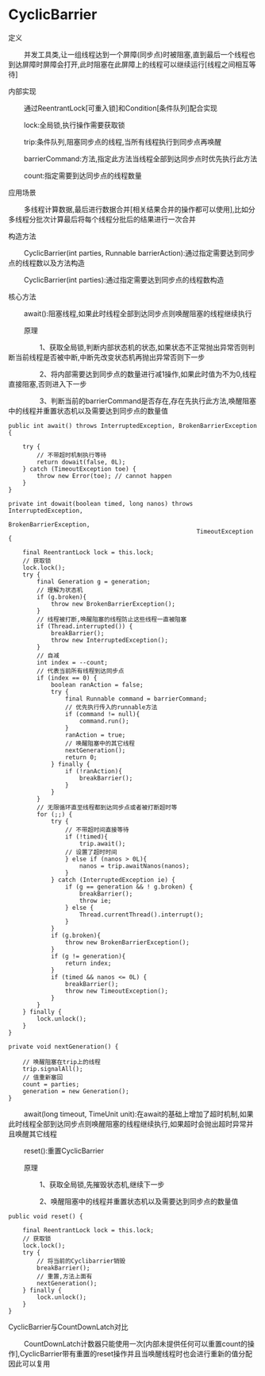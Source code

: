 # CyclicBarrier
定义

&nbsp;&nbsp;&nbsp;&nbsp;&nbsp;&nbsp;&nbsp;&nbsp;并发工具类,让一组线程达到一个屏障(同步点)时被阻塞,直到最后一个线程也到达屏障时屏障会打开,此时阻塞在此屏障上的线程可以继续运行[线程之间相互等待]

内部实现

&nbsp;&nbsp;&nbsp;&nbsp;&nbsp;&nbsp;&nbsp;&nbsp;通过ReentrantLock[可重入锁]和Condition[条件队列]配合实现

&nbsp;&nbsp;&nbsp;&nbsp;&nbsp;&nbsp;&nbsp;&nbsp;lock:全局锁,执行操作需要获取锁

&nbsp;&nbsp;&nbsp;&nbsp;&nbsp;&nbsp;&nbsp;&nbsp;trip:条件队列,阻塞同步点的线程,当所有线程执行到同步点再唤醒

&nbsp;&nbsp;&nbsp;&nbsp;&nbsp;&nbsp;&nbsp;&nbsp;barrierCommand:方法,指定此方法当线程全部到达同步点时优先执行此方法

&nbsp;&nbsp;&nbsp;&nbsp;&nbsp;&nbsp;&nbsp;&nbsp;count:指定需要到达同步点的线程数量

应用场景

&nbsp;&nbsp;&nbsp;&nbsp;&nbsp;&nbsp;&nbsp;&nbsp;多线程计算数据,最后进行数据合并[相关结果合并的操作都可以使用],比如分多线程分批次计算最后将每个线程分批后的结果进行一次合并

构造方法

&nbsp;&nbsp;&nbsp;&nbsp;&nbsp;&nbsp;&nbsp;&nbsp;CyclicBarrier(int parties, Runnable barrierAction):通过指定需要达到同步点的线程数以及方法构造

&nbsp;&nbsp;&nbsp;&nbsp;&nbsp;&nbsp;&nbsp;&nbsp;CyclicBarrier(int parties):通过指定需要达到同步点的线程数构造

核心方法

&nbsp;&nbsp;&nbsp;&nbsp;&nbsp;&nbsp;&nbsp;&nbsp;await():阻塞线程,如果此时线程全部到达同步点则唤醒阻塞的线程继续执行

&nbsp;&nbsp;&nbsp;&nbsp;&nbsp;&nbsp;&nbsp;&nbsp;原理

&nbsp;&nbsp;&nbsp;&nbsp;&nbsp;&nbsp;&nbsp;&nbsp;&nbsp;&nbsp;&nbsp;&nbsp;&nbsp;&nbsp;&nbsp;&nbsp;1、获取全局锁,判断内部状态机的状态,如果状态不正常抛出异常否则判断当前线程是否被中断,中断先改变状态机再抛出异常否则下一步

&nbsp;&nbsp;&nbsp;&nbsp;&nbsp;&nbsp;&nbsp;&nbsp;&nbsp;&nbsp;&nbsp;&nbsp;&nbsp;&nbsp;&nbsp;&nbsp;2、将内部需要达到同步点的数量进行减1操作,如果此时值为不为0,线程直接阻塞,否则进入下一步

&nbsp;&nbsp;&nbsp;&nbsp;&nbsp;&nbsp;&nbsp;&nbsp;&nbsp;&nbsp;&nbsp;&nbsp;&nbsp;&nbsp;&nbsp;&nbsp;3、判断当前的barrierCommand是否存在,存在先执行此方法,唤醒阻塞中的线程并重置状态机以及需要达到同步点的数量值
```
public int await() throws InterruptedException, BrokenBarrierException {
    
    try {
        // 不带超时机制执行等待
        return dowait(false, 0L);
    } catch (TimeoutException toe) {
        throw new Error(toe); // cannot happen
    }
}

private int dowait(boolean timed, long nanos) throws InterruptedException, 
                                                     BrokenBarrierException,
                                                     TimeoutException {
        
    final ReentrantLock lock = this.lock;
    // 获取锁
    lock.lock();
    try {
        final Generation g = generation;
        // 理解为状态机
        if (g.broken){
            throw new BrokenBarrierException();
        }
        // 线程被打断,唤醒阻塞的线程防止这些线程一直被阻塞
        if (Thread.interrupted()) {
            breakBarrier();
            throw new InterruptedException();
        }
        // 自减
        int index = --count;
        // 代表当前所有线程到达同步点
        if (index == 0) {
            boolean ranAction = false;
            try {
                final Runnable command = barrierCommand;
                // 优先执行传入的runnable方法
                if (command != null){
                    command.run();
                }
                ranAction = true;
                // 唤醒阻塞中的其它线程
                nextGeneration();
                return 0;
            } finally {
                if (!ranAction){
                    breakBarrier();
                }
            }
        }
        // 无限循环直至线程都到达同步点或者被打断超时等
        for (;;) {
            try {
                // 不带超时间直接等待
                if (!timed){
                    trip.await();
                // 设置了超时时间
                } else if (nanos > 0L){
                    nanos = trip.awaitNanos(nanos);
                }
            } catch (InterruptedException ie) {
                if (g == generation && ! g.broken) {
                    breakBarrier();
                    throw ie;
                } else {
                    Thread.currentThread().interrupt();
                }
            }
            if (g.broken){
                throw new BrokenBarrierException();
            }
            if (g != generation){
                return index;
            }
            if (timed && nanos <= 0L) {
                breakBarrier();
                throw new TimeoutException();
            }
        }
    } finally {
        lock.unlock();
    }
}

private void nextGeneration() {

    // 唤醒阻塞在trip上的线程
    trip.signalAll();
    // 值重新塞回
    count = parties;
    generation = new Generation();
}
```
&nbsp;&nbsp;&nbsp;&nbsp;&nbsp;&nbsp;&nbsp;&nbsp;await(long timeout, TimeUnit unit):在await的基础上增加了超时机制,如果此时线程全部到达同步点则唤醒阻塞的线程继续执行,如果超时会抛出超时异常并且唤醒其它线程

&nbsp;&nbsp;&nbsp;&nbsp;&nbsp;&nbsp;&nbsp;&nbsp;reset():重置CyclicBarrier

&nbsp;&nbsp;&nbsp;&nbsp;&nbsp;&nbsp;&nbsp;&nbsp;原理

&nbsp;&nbsp;&nbsp;&nbsp;&nbsp;&nbsp;&nbsp;&nbsp;&nbsp;&nbsp;&nbsp;&nbsp;&nbsp;&nbsp;&nbsp;&nbsp;1、获取全局锁,先摧毁状态机,继续下一步

&nbsp;&nbsp;&nbsp;&nbsp;&nbsp;&nbsp;&nbsp;&nbsp;&nbsp;&nbsp;&nbsp;&nbsp;&nbsp;&nbsp;&nbsp;&nbsp;2、唤醒阻塞中的线程并重置状态机以及需要达到同步点的数量值
```
public void reset() {

    final ReentrantLock lock = this.lock;
    // 获取锁
    lock.lock();
    try {
        // 将当前的Cyclibarrier销毁
        breakBarrier();
        // 重置,方法上面有
        nextGeneration();
    } finally {
        lock.unlock();
    }
}
```

CyclicBarrier与CountDownLatch对比

&nbsp;&nbsp;&nbsp;&nbsp;&nbsp;&nbsp;&nbsp;&nbsp;CountDownLatch计数器只能使用一次[内部未提供任何可以重置count的操作],CyclicBarrier带有重置的reset操作并且当唤醒线程时也会进行重新的值分配因此可以复用